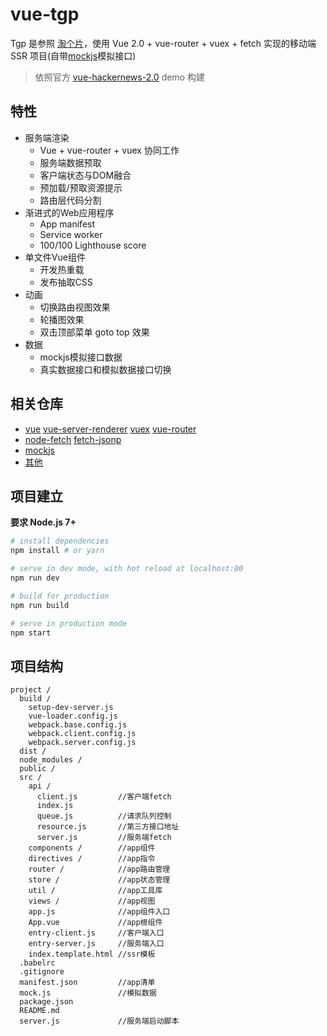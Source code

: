 # vue-tgp

Tgp 是参照 [淘个片](http://tt.kankan.com/m)，使用 Vue 2.0 + vue-router + vuex + fetch  实现的移动端 SSR 项目(自带[mockjs](https://github.com/nuysoft/Mock/wiki)模拟接口)
> 依照官方 [vue-hackernews-2.0](https://github.com/vuejs/vue-hackernews-2.0) demo 构建

## 特性

- 服务端渲染
  - Vue + vue-router + vuex 协同工作
  - 服务端数据预取
  - 客户端状态与DOM融合
  - 预加载/预取资源提示
  - 路由层代码分割
- 渐进式的Web应用程序
  - App manifest
  - Service worker
  - 100/100 Lighthouse score
- 单文件Vue组件
  - 开发热重载
  - 发布抽取CSS
- 动画
  - 切换路由视图效果
  - 轮播图效果
  - 双击顶部菜单 goto top 效果
- 数据
  - mockjs模拟接口数据
  - 真实数据接口和模拟数据接口切换

## 相关仓库

- [vue](https://github.com/vuejs/vue) [vue-server-renderer](https://github.com/vuejs/vue/tree/dev/packages/vue-server-renderer) [vuex](https://github.com/vuejs/vuex) [vue-router](https://github.com/vuejs/vue-router)
- [node-fetch](https://github.com/bitinn/node-fetch) [fetch-jsonp](https://github.com/camsong/fetch-jsonp)
- [mockjs](https://github.com/nuysoft/Mock)
- [其他](https://github.com/hmhao/vue-tgp/package.json)

## 项目建立

**要求 Node.js 7+**

``` bash
# install dependencies
npm install # or yarn

# serve in dev mode, with hot reload at localhost:80
npm run dev

# build for production
npm run build

# serve in production mode
npm start
```

## 项目结构

```
project /
  build /
    setup-dev-server.js
    vue-loader.config.js        
    webpack.base.config.js
    webpack.client.config.js
    webpack.server.config.js
  dist /
  node_modules /
  public /
  src /
    api /
      client.js         //客户端fetch
      index.js
      queue.js          //请求队列控制
      resource.js       //第三方接口地址
      server.js         //服务端fetch
    components /        //app组件
    directives /        //app指令
    router /            //app路由管理
    store /             //app状态管理
    util /              //app工具库
    views /             //app视图
    app.js              //app组件入口
    App.vue             //app根组件
    entry-client.js     //客户端入口
    entry-server.js     //服务端入口
    index.template.html //ssr模板
  .babelrc
  .gitignore
  manifest.json         //app清单
  mock.js               //模拟数据
  package.json
  README.md
  server.js             //服务端启动脚本
```